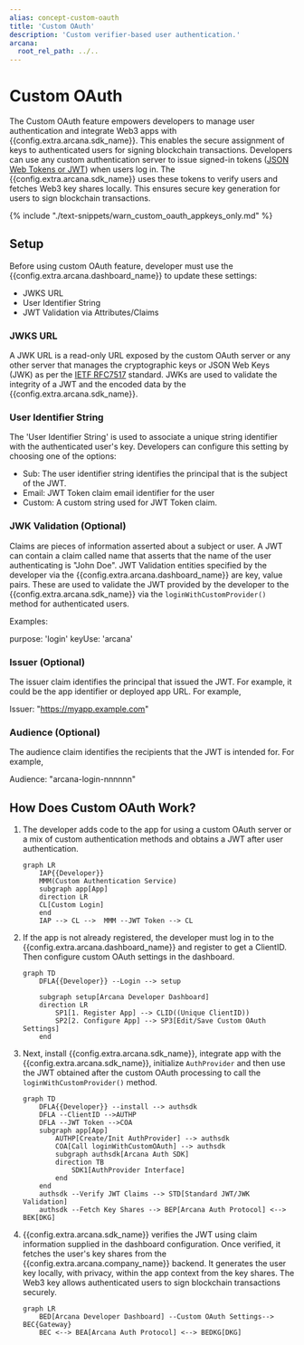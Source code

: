```yaml
---
alias: concept-custom-oauth
title: 'Custom OAuth'
description: 'Custom verifier-based user authentication.'
arcana:
  root_rel_path: ../..
---
```


# Custom OAuth


The Custom OAuth feature empowers developers to manage user authentication and integrate Web3 apps with {{config.extra.arcana.sdk_name}}. This enables the secure assignment of keys to authenticated users for signing blockchain transactions. Developers can use any custom authentication server to issue signed-in tokens ([JSON Web Tokens or JWT](https://datatracker.ietf.org/doc/html/rfc7519)) when users log in. The {{config.extra.arcana.sdk_name}} uses these tokens to verify users and fetches Web3 key shares locally. This ensures secure key generation for users to sign blockchain transactions.

{% include "./text-snippets/warn_custom_oauth_appkeys_only.md" %}

## Setup

Before using custom OAuth feature, developer must use the {{config.extra.arcana.dashboard_name}} to update these settings:

* JWKS URL
* User Identifier String
* JWT Validation via Attributes/Claims

### JWKS URL

A JWK URL is a read-only URL exposed by the custom OAuth server or any other server that manages the cryptographic keys or JSON Web Keys (JWK) as per the [IETF RFC7517](https://datatracker.ietf.org/doc/html/rfc7517) standard. JWKs are used to validate the integrity of a JWT and the encoded data by the {{config.extra.arcana.sdk_name}}.

### User Identifier String

The 'User Identifier String' is used to associate a unique string identifier with the authenticated user's key. Developers can configure this setting by choosing one of the options:

* Sub: The user identifier string identifies the principal that is the subject of the JWT.
* Email: JWT Token claim email identifier for the user
* Custom: A custom string used for JWT Token claim.

### JWK Validation (Optional)

Claims are pieces of information asserted about a subject or user. A JWT can contain a claim called name that asserts that the name of the user authenticating is "John Doe". JWT Validation entities specified by the developer via the  {{config.extra.arcana.dashboard_name}} are key, value pairs. These are used to validate the JWT provided by the developer to the {{config.extra.arcana.sdk_name}} via the `loginWithCustomProvider()` method for authenticated users. 

Examples:

purpose: 'login'
keyUse: 'arcana'

### Issuer (Optional)

The issuer claim identifies the principal that issued the JWT.  For example, it could be the app identifier or deployed app URL. For example,

Issuer: "https://myapp.example.com"

### Audience (Optional)

The audience claim identifies the recipients that the JWT is intended for. For example,

Audience: "arcana-login-nnnnnn"

## How Does Custom OAuth Work?

1. The developer adds code to the app for using a custom OAuth server or a mix of custom authentication methods and obtains a JWT after user authentication.

    ```mermaid
    graph LR
        IAP{{Developer}}
        MMM(Custom Authentication Service)
        subgraph app[App]
        direction LR
        CL[Custom Login]
        end
        IAP --> CL -->  MMM --JWT Token --> CL

    ```

2. If the app is not already registered, the developer must log in to the {{config.extra.arcana.dashboard_name}} and register to get a ClientID. Then configure custom OAuth settings in the dashboard.

    ```mermaid
    graph TD
        DFLA{{Developer}} --Login --> setup
    
        subgraph setup[Arcana Developer Dashboard]
        direction LR  
            SP1[1. Register App] --> CLID((Unique ClientID))
            SP2[2. Configure App] --> SP3[Edit/Save Custom OAuth Settings]
        end
    ```

3. Next, install {{config.extra.arcana.sdk_name}}, integrate app with the {{config.extra.arcana.sdk_name}}, initialize `AuthProvider` and then use the JWT obtained after the custom OAuth processing to call the `loginWithCustomProvider()` method.

    ```mermaid
    graph TD
        DFLA{{Developer}} --install --> authsdk
        DFLA --ClientID -->AUTHP
        DFLA --JWT Token -->COA
        subgraph app[App]
            AUTHP[Create/Init AuthProvider] --> authsdk
            COA[Call loginWithCustomOAuth] --> authsdk
            subgraph authsdk[Arcana Auth SDK]
            direction TB 
                SDK1[AuthProvider Interface] 
            end
        end
        authsdk --Verify JWT Claims --> STD[Standard JWT/JWK Validation]
        authsdk --Fetch Key Shares --> BEP[Arcana Auth Protocol] <--> BEK[DKG]
    ```

4. {{config.extra.arcana.sdk_name}} verifies the JWT using claim information supplied in the dashboard configuration. Once verified, it fetches the user's key shares from the {{config.extra.arcana.company_name}} backend. It generates the user key locally, with privacy, within the app context from the key shares. The Web3 key allows authenticated users to sign blockchain transactions securely.

    ```mermaid
    graph LR
        BED[Arcana Developer Dashboard] --Custom OAuth Settings--> BEC{Gateway} 
        BEC <--> BEA[Arcana Auth Protocol] <--> BEDKG[DKG]
    ```